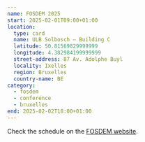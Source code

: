 ```yaml
---
name: FOSDEM 2025
start: 2025-02-01T09:00+01:00
location:
  type: card
  name: ULB Solbosch – Building C
  latitude: 50.81569829999999
  longitude: 4.382984199999999
  street-address: 87 Av. Adolphe Buyl
  locality: Ixelles
  region: Bruxelles
  country-name: BE
category:
  - fosdem
  - conference
  - bruxelles
end: 2025-02-02T18:00+01:00
---
```


Check the schedule on the [FOSDEM website](https://fosdem.org/).